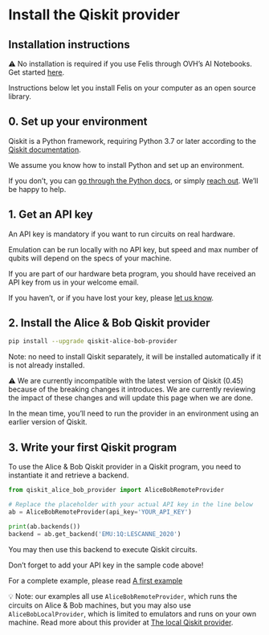 # Install the Qiskit provider

## Installation instructions

⚠️ No installation is required if you use Felis through OVH’s AI Notebooks. Get started [here](https://www.ovhcloud.com/en/public-cloud/ai-notebooks/).

Instructions below let you install Felis on your computer as an open source library.

## 0. Set up your environment

Qiskit is a Python framework, requiring Python 3.7 or later according to the [Qiskit documentation](https://qiskit.org/documentation/getting_started.html).

We assume you know how to install Python and set up an environment.

If you don’t, you can [go through the Python docs](https://www.python.org/about/gettingstarted/), or simply [reach out](../contact_us.md). We’ll be happy to help.

## 1. Get an API key

An API key is mandatory if you want to run circuits on real hardware.

Emulation can be run locally with no API key, but speed and max number of qubits will depend on the specs of your machine.

If you are part of our hardware beta program, you should have received an API key from us in your welcome email.

If you haven’t, or if you have lost your key, please [let us know](../contact_us.md).

## 2. Install the Alice & Bob Qiskit provider

```bash
pip install --upgrade qiskit-alice-bob-provider
```

Note: no need to install Qiskit separately, it will be installed automatically if it is not already installed.


⚠️ We are currently incompatible with the latest version of Qiskit (0.45) because of the breaking changes it introduces. We are currently reviewing the impact of these changes and will update this page when we are done.

In the mean time, you’ll need to run the provider in an environment using an earlier version of Qiskit.



## 3. Write your first Qiskit program

To use the Alice & Bob Qiskit provider in a Qiskit program, you need to instantiate it and retrieve a backend.

```python
from qiskit_alice_bob_provider import AliceBobRemoteProvider

# Replace the placeholder with your actual API key in the line below
ab = AliceBobRemoteProvider(api_key='YOUR_API_KEY')

print(ab.backends())
backend = ab.get_backend('EMU:1Q:LESCANNE_2020')
```

You may then use this backend to execute Qiskit circuits.

Don’t forget to add your API key in the sample code above!

For a complete example, please read [A first example](a_first_example.md) 


💡 Note: our examples all use `AliceBobRemoteProvider`, which runs the circuits on Alice & Bob machines, but you may also use `AliceBobLocalProvider`, which is limited to emulators and runs on your own machine.
Read more about this provider at [The local Qiskit provider](../about_api_providers/the_local_provider.md).

